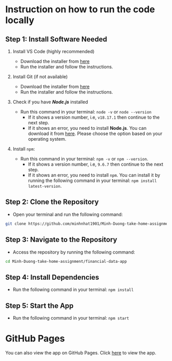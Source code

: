 # Instruction on how to run the code locally

## Step 1: Install Software Needed

1. Install VS Code (highly recommended)
   - Download the installer from [here](https://code.visualstudio.com/download)
   - Run the installer and follow the instructions.

2. Install Git (if not available)
   - Download the installer from [here](https://git-scm.com/downloads)
   - Run the installer and follow the instructions.

3. Check if you have ***Node.js*** installed
   - Run this command in your terminal: `node -v` or `node --version`
       - If it shows a version number, i.e, `v18.17.1` then continue to the next step.
       - If it shows an error, you need to install **Node.js**. You can download it from [here](https://nodejs.org/en/download/). Please choose the option based on your operating system.

4. Install `npm`:
   - Run this command in your terminal: `npm -v` or `npm --version`.
       - If it shows a version number, i.e, `9.6.7` then continue to the next step.
       - If it shows an error, you need to install `npm`. You can install it by running the following command in your terminal: `npm install latest-version`.

## Step 2: Clone the Repository
   - Open your terminal and run the following command: 
```bash
git clone https://github.com/minhnhat1901/Minh-Duong-take-home-assignment.git
```

## Step 3: Navigate to the Repository
   - Access the repository by running the following command:
```bash
cd Minh-Duong-take-home-assignment/financial-data-app
```

## Step 4: Install Dependencies
   - Run the following command in your terminal: `npm install`

## Step 5: Start the App
   - Run the following command in your terminal: `npm start`

# GitHub Pages

You can also view the app on GitHub Pages. Click [here](https://minhnhat1901.github.io/Minh-Duong-take-home-assignment/) to view the app.